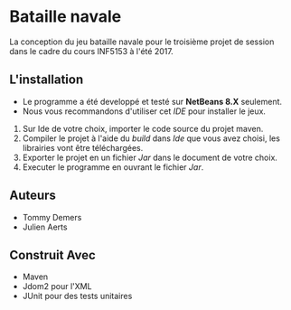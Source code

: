 
 # Bataille navale
 
La conception du jeu bataille navale pour le troisième projet de session dans le cadre du cours INF5153 à l'été 2017.
 
 ## L'installation
 
* Le programme a été developpé et testé sur **NetBeans 8.X** seulement.
* Nous vous recommandons d'utiliser cet *IDE* pour installer le jeux.
 
1. Sur Ide de votre choix, importer le code source du projet maven.
2. Compiler le projet à l'aide du *build* dans *Ide* que vous avez choisi, les librairies vont être téléchargées.
3. Exporter le projet en un fichier *Jar* dans le document de votre choix.
4. Executer le programme en ouvrant le fichier *Jar*.
 
## Auteurs
 
 - Tommy Demers
 - Julien Aerts
## Construit Avec

- Maven
- Jdom2 pour l'XML
- JUnit pour des tests unitaires